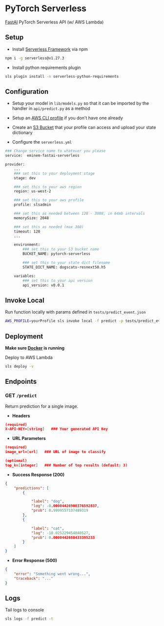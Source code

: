 # PyTorch Serverless

[FastAI](http://www.fast.ai) PyTorch Serverless API (w/ AWS Lambda)

## Setup

- Install [Serverless Framework](https://serverless.com/) via npm

```bash
npm i -g serverless@v1.27.3
```

- Install python requirements plugin

```bash
sls plugin install -n serverless-python-requirements
```

## Configuration

- Setup your model in `lib/models.py` so that it can be imported by the handler in `api/predict.py` as a method

- Setup an [AWS CLI profile](https://docs.aws.amazon.com/cli/latest/userguide/cli-multiple-profiles.html) if you
don't have one already

- Create an [S3 Bucket](https://docs.aws.amazon.com/AmazonS3/latest/dev/UsingBucket.html#create-bucket-intro) that your
profile can access and upload your state dictionary

- Configure the `serverless.yml`

```bash
### Change service name to whatever you please
service:  eminem-fastai-serverless

provider:
    ...
    ### set this to your deployment stage
    stage: dev

    ### set this to your aws region
    region: us-west-2

    ### set this to your aws profile
    profile: slsadmin

    ### set this as needed between 128 - 3008, in 64mb intervals
    memorySize: 2048

    ### set this as needed (max 300)
    timeout: 120
    ...

    environment:
        ### set this to your S3 bucket name
        BUCKET_NAME: pytorch-serverless

        ### set this to your state dict filename
        STATE_DICT_NAME: dogscats-resnext50.h5

    variables:
        ### set this to your api version
        api_version: v0.0.1
```

## Invoke Local

Run function locally with params defined in `tests/predict_event.json`

```bash
AWS_PROFILE=yourProfile sls invoke local -f predict -p tests/predict_event.json
```

## Deployment

**Make sure [Docker](https://docs.docker.com/install/) is running**

Deploy to AWS Lambda

```bash
sls deploy -v
```

## Endpoints

### **GET** `/predict`

Return prediction for a single image.

- **Headers**

```json
(required)
X-API-KEY=[string]   ### Your generated API Key
```

- **URL Parameters**

```json
(required)
image_url=[url]   ### URL of image to classify

(optional)
top_k=[integer]   ### Number of top results (default: 3)
```

- **Success Response (200)**

```json
{
    "predictions": [
        {

            "label": "dog",
            "log": -0.00004426980376592837,
            "prob": 0.9999557137489319
        },
        {

            "label": "cat",
            "log": -10.025229454040527,
            "prob": 0.0000442688433395233
        }
    ]
}
```

- **Error Response (500)**

```json
{
    "error": "Something went wrong...",
    "traceback": "..."
}
```

## Logs

Tail logs to console

```bash
sls logs -f predict -t
```
